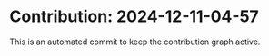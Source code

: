 # Contribution: 2024-12-11-04-57
This is an automated commit to keep the contribution graph active.
